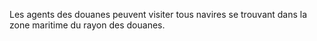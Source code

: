 Les agents des douanes peuvent visiter tous navires
se trouvant dans la zone maritime du rayon des douanes.